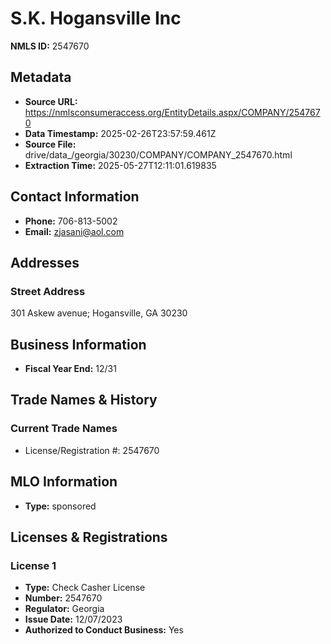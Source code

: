 # S.K. Hogansville Inc

**NMLS ID:** 2547670

## Metadata
- **Source URL:** https://nmlsconsumeraccess.org/EntityDetails.aspx/COMPANY/2547670
- **Data Timestamp:** 2025-02-26T23:57:59.461Z
- **Source File:** drive/data_/georgia/30230/COMPANY/COMPANY_2547670.html
- **Extraction Time:** 2025-05-27T12:11:01.619835

## Contact Information
- **Phone:** 706-813-5002
- **Email:** zjasani@aol.com

## Addresses
### Street Address
301 Askew avenue; Hogansville, GA 30230

## Business Information
- **Fiscal Year End:** 12/31

## Trade Names & History
### Current Trade Names
- License/Registration #: 2547670

## MLO Information
- **Type:** sponsored

## Licenses & Registrations

### License 1
- **Type:** Check Casher License
- **Number:** 2547670
- **Regulator:** Georgia
- **Issue Date:** 12/07/2023
- **Authorized to Conduct Business:** Yes
